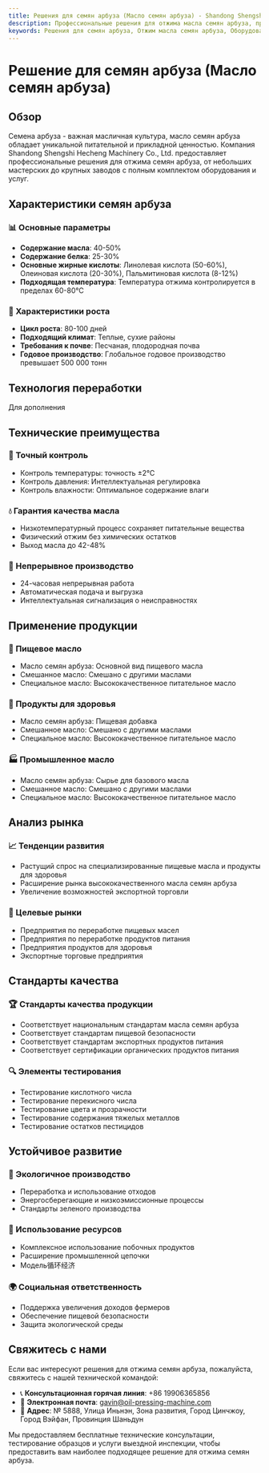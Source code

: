 ```yaml
---
title: Решения для семян арбуза (Масло семян арбуза) - Shandong Shengshi Hecheng Machinery Co., Ltd.
description: Профессиональные решения для отжима масла семян арбуза, предоставление оборудования и технических услуг по переработке масла семян арбуза, содержание масла 40-50%, использование подходящего процесса отжима для выделения питательной ценности, удовлетворяющие различные потребности от небольших мастерских до крупных заводов.
keywords: Решения для семян арбуза, Отжим масла семян арбуза, Оборудование для переработки семян арбуза, Линия производства масла семян арбуза, Пресс для масла семян арбуза, Экстракция масла семян арбуза, Переработка масличных семян семян арбуза, Оборудование для отжима масла семян арбуза, Оборудование для производства масла семян арбуза, Завод по переработке масла семян арбуза
---
```


# Решение для семян арбуза (Масло семян арбуза)

## Обзор

Семена арбуза - важная масличная культура, масло семян арбуза обладает уникальной питательной и прикладной ценностью. Компания Shandong Shengshi Hecheng Machinery Co., Ltd. предоставляет профессиональные решения для отжима семян арбуза, от небольших мастерских до крупных заводов с полным комплектом оборудования и услуг.

## Характеристики семян арбуза

### 📊 Основные параметры
- **Содержание масла**: 40-50%
- **Содержание белка**: 25-30%
- **Основные жирные кислоты**: Линолевая кислота (50-60%), Олеиновая кислота (20-30%), Пальмитиновая кислота (8-12%)
- **Подходящая температура**: Температура отжима контролируется в пределах 60-80℃

### 🌱 Характеристики роста
- **Цикл роста**: 80-100 дней
- **Подходящий климат**: Теплые, сухие районы
- **Требования к почве**: Песчаная, плодородная почва
- **Годовое производство**: Глобальное годовое производство превышает 500 000 тонн

## Технология переработки

Для дополнения

## Технические преимущества

### 🎯 Точный контроль
- Контроль температуры: точность ±2℃
- Контроль давления: Интеллектуальная регулировка
- Контроль влажности: Оптимальное содержание влаги

### 💧 Гарантия качества масла
- Низкотемпературный процесс сохраняет питательные вещества
- Физический отжим без химических остатков
- Выход масла до 42-48%

### 🔄 Непрерывное производство
- 24-часовая непрерывная работа
- Автоматическая подача и выгрузка
- Интеллектуальная сигнализация о неисправностях

## Применение продукции

### 🍳 Пищевое масло
- Масло семян арбуза: Основной вид пищевого масла
- Смешанное масло: Смешано с другими маслами
- Специальное масло: Высококачественное питательное масло

### 💊 Продукты для здоровья
- Масло семян арбуза: Пищевая добавка
- Смешанное масло: Смешано с другими маслами
- Специальное масло: Высококачественное питательное масло

### 🏭 Промышленное масло
- Масло семян арбуза: Сырье для базового масла
- Смешанное масло: Смешано с другими маслами
- Специальное масло: Высококачественное питательное масло

## Анализ рынка

### 📈 Тенденции развития
- Растущий спрос на специализированные пищевые масла и продукты для здоровья
- Расширение рынка высококачественного масла семян арбуза
- Увеличение возможностей экспортной торговли

### 🎯 Целевые рынки
- Предприятия по переработке пищевых масел
- Предприятия по переработке продуктов питания
- Предприятия продуктов для здоровья
- Экспортные торговые предприятия

## Стандарты качества

### 🏆 Стандарты качества продукции
- Соответствует национальным стандартам масла семян арбуза
- Соответствует стандартам пищевой безопасности
- Соответствует стандартам экспортных продуктов питания
- Соответствует сертификации органических продуктов питания

### 🔍 Элементы тестирования
- Тестирование кислотного числа
- Тестирование перекисного числа
- Тестирование цвета и прозрачности
- Тестирование содержания тяжелых металлов
- Тестирование остатков пестицидов

## Устойчивое развитие

### 🌱 Экологичное производство
- Переработка и использование отходов
- Энергосберегающие и низкоэмиссионные процессы
- Стандарты зеленого производства

### 🔄 Использование ресурсов
- Комплексное использование побочных продуктов
- Расширение промышленной цепочки
- Модель循环经济

### 🌍 Социальная ответственность
- Поддержка увеличения доходов фермеров
- Обеспечение пищевой безопасности
- Защита экологической среды

## Свяжитесь с нами

Если вас интересуют решения для отжима семян арбуза, пожалуйста, свяжитесь с нашей технической командой:

- 📞 **Консультационная горячая линия**: +86 19906365856
- 📧 **Электронная почта**: gavin@oil-pressing-machine.com
- 📍 **Адрес**: № 5888, Улица Иньнэн, Зона развития, Город Цинчжоу, Город Вэйфан, Провинция Шаньдун

Мы предоставляем бесплатные технические консультации, тестирование образцов и услуги выездной инспекции, чтобы предоставить вам наиболее подходящее решение для отжима семян арбуза.